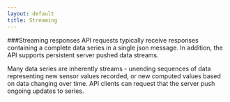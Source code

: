 ```yaml
---
layout: default
title: Streaming
---
```

###Streaming responses
API requests typically receive responses containing a complete data series in a single json message. 
In addition, the API supports persistent server pushed data streams. 

Many data series are inherently streams - unending sequences of data representing new sensor values recorded, 
or new computed values based on data changing over time.
API clients can request that the server push ongoing updates to series. 
